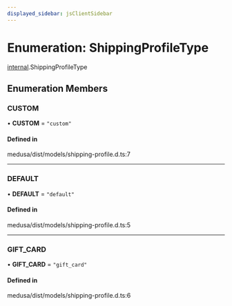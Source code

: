 ```yaml
---
displayed_sidebar: jsClientSidebar
---
```


# Enumeration: ShippingProfileType

[internal](../modules/internal.md).ShippingProfileType

## Enumeration Members

### CUSTOM

• **CUSTOM** = ``"custom"``

#### Defined in

medusa/dist/models/shipping-profile.d.ts:7

___

### DEFAULT

• **DEFAULT** = ``"default"``

#### Defined in

medusa/dist/models/shipping-profile.d.ts:5

___

### GIFT\_CARD

• **GIFT\_CARD** = ``"gift_card"``

#### Defined in

medusa/dist/models/shipping-profile.d.ts:6
